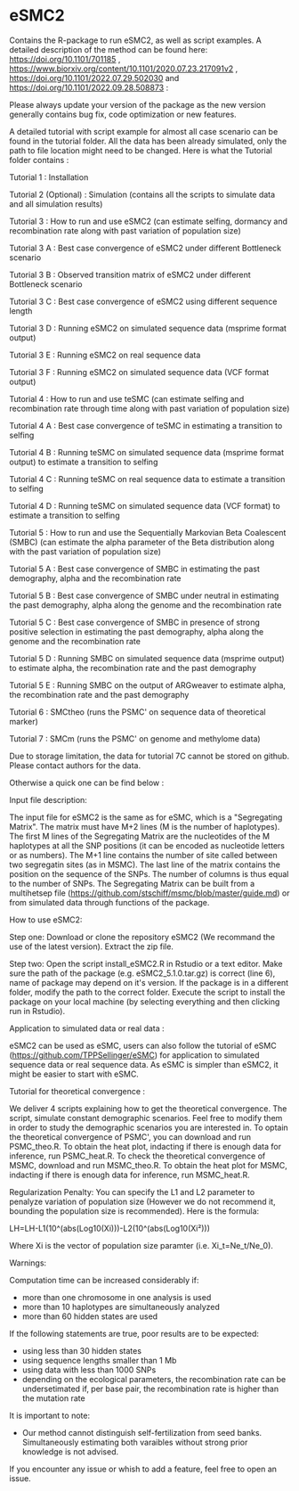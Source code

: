 # eSMC2
Contains the R-package to run eSMC2, as well as script examples. A detailed description of the method can be found here: https://doi.org/10.1101/701185 , https://www.biorxiv.org/content/10.1101/2020.07.23.217091v2 , https://doi.org/10.1101/2022.07.29.502030 and https://doi.org/10.1101/2022.09.28.508873  : 


Please always update your version of the package as the new version generally contains bug fix, code optimization or new features.

A detailed tutorial with script example for almost all case scenario can be found in the tutorial folder. All the data has been already simulated, only the path to file location might need to be changed. Here is what the Tutorial folder contains : 

Tutorial 1 : Installation 


Tutorial 2 (Optional) : Simulation (contains all the scripts to simulate data and all simulation results)


Tutorial 3 : How to run and use eSMC2 (can estimate selfing, dormancy and recombination rate along with past variation of population size)


Tutorial 3 A : Best case convergence of eSMC2 under different Bottleneck scenario

Tutorial 3 B : Observed transition matrix of eSMC2 under different Bottleneck scenario

Tutorial 3 C : Best case convergence of eSMC2 using different sequence length

Tutorial 3 D : Running eSMC2 on simulated sequence data (msprime format output)

Tutorial 3 E : Running eSMC2 on real sequence data

Tutorial 3 F : Running eSMC2 on simulated sequence data (VCF format output)


Tutorial 4 : How to run and use teSMC (can estimate selfing and recombination rate through time along with past variation of population size)


Tutorial 4 A : Best case convergence of teSMC in estimating a transition to selfing 

Tutorial 4 B : Running teSMC on simulated sequence data (msprime format output) to estimate a transition to selfing 

Tutorial 4 C : Running teSMC on real sequence data to estimate a transition to selfing 

Tutorial 4 D : Running teSMC on simulated sequence data (VCF format) to estimate a transition to selfing 


Tutorial 5 : How to run and use the Sequentially Markovian Beta Coalescent (SMBC) (can estimate the alpha parameter of the Beta distribution along with the past variation of population size)


Tutorial 5 A : Best case convergence of SMBC in estimating the past demography, alpha and the recombination rate

Tutorial 5 B : Best case convergence of SMBC under neutral in estimating the past demography, alpha along the genome and the recombination rate

Tutorial 5 C : Best case convergence of SMBC in presence of strong positive selection in estimating the past demography, alpha along the genome and the recombination rate

Tutorial 5 D : Running SMBC on simulated sequence data (msprime output) to estimate alpha, the recombination rate and the past demography

Tutorial 5 E : Running SMBC on the output of ARGweaver to estimate alpha, the recombination rate and the past demography

Tutorial 6 : SMCtheo (runs the PSMC' on sequence data of theoretical marker)

Tutorial 7 : SMCm (runs the PSMC' on genome and methylome data)

Due to storage limitation, the data for tutorial 7C cannot be stored on github. Please contact authors for the data. 


Otherwise a quick one can be find below :

Input file description:

The input file for eSMC2 is the same as for eSMC, which is a "Segregating Matrix". The matrix must have M+2 lines (M is the number of haplotypes). The first M lines of the Segregating Matrix are the nucleotides of the M haplotypes at all the SNP positions (it can be encoded as nucleotide letters or as numbers). The M+1 line contains the number of site called between two segregatin sites (as in MSMC). The last line of the matrix contains the position on the sequence of the SNPs. The number of columns is thus equal to the number of SNPs. The Segregating Matrix can be built from a multihetsep file (https://github.com/stschiff/msmc/blob/master/guide.md) or from simulated data through functions of the package. 

How to use eSMC2:

Step one: Download or clone the repository eSMC2 (We recommand the use of the latest version). Extract the zip file.

Step two: Open the script install_eSMC2.R in Rstudio or a text editor. Make sure the path of the package (e.g. eSMC2_5.1.0.tar.gz) is correct (line 6), name of package may depend on it's version. If the package is in a different folder, modify the path to the correct folder. Execute the script to install the package on your local machine (by selecting everything and then clicking run in Rstudio).


Application to simulated data or real data :

eSMC2 can be used as eSMC, users can also follow the tutorial of eSMC (https://github.com/TPPSellinger/eSMC) for application to simulated sequence data or real sequence data. As eSMC is simpler than eSMC2, it might be easier to start with eSMC.


Tutorial for theoretical convergence :

We deliver 4 scripts explaining how to get the theoretical convergence. The script, simulate constant demographic scenarios. Feel free to modify them in order to study the demographic scenarios you are interested in. To optain the theoretical convergence of PSMC', you can download and run PSMC_theo.R. To obtain the heat plot, indacting if there is enough data for inference, run PSMC_heat.R. To check the theoretical convergence of MSMC, download and run  MSMC_theo.R. To obtain the heat plot for MSMC, indacting if there is enough data for inference, run MSMC_heat.R.

Regularization Penalty: 
You can specify the L1 and L2 parameter to penalyze variation of population size (However we do not recommend it, bounding the population size is recommended). Here is the formula:

LH=LH-L1(10^(abs(Log10(Xi)))-L2(10^(abs(Log10(Xi²)))

Where Xi is the vector of population size paramter (i.e. Xi_t=Ne_t/Ne_0).


Warnings: 

Computation time can be increased considerably if:
- more than one chromosome in one analysis is used
- more than 10 haplotypes are simultaneously analyzed
- more than 60 hidden states are used

If the following statements are true, poor results are to be expected:
- using less than 30 hidden states
- using sequence lengths smaller than 1 Mb
- using data with less than 1000 SNPs
- depending on the ecological parameters, the recombination rate can be undersetimated if, per base pair, the recombination rate is higher than the mutation rate 

It is important to note:
- Our method cannot distinguish self-fertilization from seed banks. Simultaneously estimating both varaibles without strong prior knowledge is not advised. 


If you encounter any issue or whish to add a feature, feel free to open an issue.

